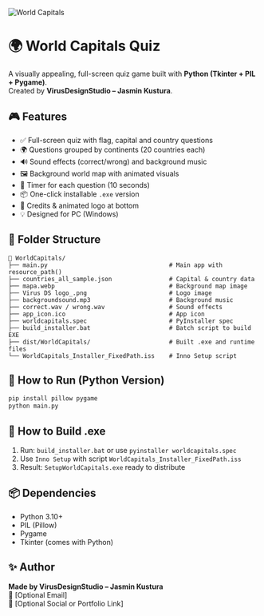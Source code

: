 ![World Capitals](banner.png)

# 🌍 World Capitals Quiz 

A visually appealing, full-screen quiz game built with **Python (Tkinter + PIL + Pygame)**.  
Created by **VirusDesignStudio – Jasmin Kustura**.

## 🎮 Features

- ✅ Full-screen quiz with flag, capital and country questions
- 🌍 Questions grouped by continents (20 countries each)
- 🔊 Sound effects (correct/wrong) and background music
- 🖼️ Background world map with animated visuals
- 🧠 Timer for each question (10 seconds)
- 📦 One-click installable `.exe` version
- 📌 Credits & animated logo at bottom
- 💡 Designed for PC (Windows)

## 📁 Folder Structure

```
📁 WorldCapitals/
├── main.py                                  # Main app with resource_path()
├── countries_all_sample.json                # Capital & country data
├── mapa.webp                                # Background map image
├── Virus DS logo_.png                       # Logo image
├── backgroundsound.mp3                      # Background music
├── correct.wav / wrong.wav                  # Sound effects
├── app_icon.ico                             # App icon
├── worldcapitals.spec                       # PyInstaller spec
├── build_installer.bat                      # Batch script to build EXE
├── dist/WorldCapitals/                      # Built .exe and runtime files
└── WorldCapitals_Installer_FixedPath.iss    # Inno Setup script
```

## 🚀 How to Run (Python Version)

```bash
pip install pillow pygame
python main.py
```

## 🔧 How to Build .exe

1. Run: `build_installer.bat` or use `pyinstaller worldcapitals.spec`
2. Use `Inno Setup` with script `WorldCapitals_Installer_FixedPath.iss`
3. Result: `SetupWorldCapitals.exe` ready to distribute

## 📦 Dependencies

- Python 3.10+
- PIL (Pillow)
- Pygame
- Tkinter (comes with Python)

## ✨ Author

**Made by VirusDesignStudio – Jasmin Kustura**  
📧 [Optional Email]  
🔗 [Optional Social or Portfolio Link]

